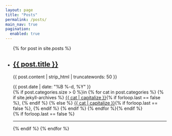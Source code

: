 ```yaml
---
layout: page
title: "Posts"
permalink: /posts/
main_nav: true
pagination: 
  enabled: true
---
```


<div class="wrapper">
<ul class="post-list">
  {% for post in site.posts %}
  <li>
    <h2>
      <a class="post-link" href="{{ post.url | prepend: site.baseurl }}">{{ post.title }}</a>
    </h2>
    <section class="post-excerpt" itemprop="description">
      <p>{{ post.content | strip_html | truncatewords: 50 }}</p>
    </section>
    <section class="post-meta">
      <div class="post-date">{{ post.date | date: "%B %-d, %Y" }}</div>
      <div class="post-categories">
      {% if post.categories.size > 0 %}in {% for cat in post.categories %}
        {% if site.jekyll-archives %}
        <a href="{{ site.baseurl }}/category/{{ cat }}">{{ cat | capitalize }}</a>{% if forloop.last == false %}, {% endif %}
        {% else %}
        <a href="{{ site.baseurl }}/posts/#{{ cat }}">{{ cat | capitalize }}</a>{% if forloop.last == false %}, {% endif %}
        {% endif %}
      {% endfor %}{% endif %}
      </div>
    </section>
  </li>
  {% if forloop.last == false %}
  <hr>
  {% endif %}
  {% endfor %}
</ul>

</div>

